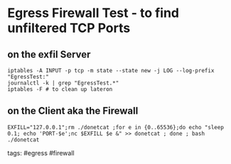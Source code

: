 # Egress Firewall Test - to find unfiltered TCP Ports

## on the exfil Server
```
iptables -A INPUT -p tcp -m state --state new -j LOG --log-prefix "EgressTest:"
journalctl -k | grep "EgressTest.*"
iptables -F # to clean up lateron
```

## on the Client aka the Firewall
```
EXFILL="127.0.0.1";rm ./donetcat ;for e in {0..65536};do echo "sleep 0.1; echo 'PORT-$e';nc $EXFILL $e &" >> donetcat ; done ; bash ./donetcat
```

tags: #egress #firewall 
